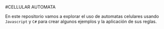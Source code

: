 #CELLULAR AUTOMATA

En este repositorio vamos a explorar el uso de automatas celulares usando `Javascript` y `C#` para crear algunos ejemplos y la aplicación de sus reglas.